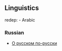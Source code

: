 ## Linguistics


redep:
    - Arabic


### Russian
- [О русском по-русски](https://www.youtube.com/@orusskomporusski)
